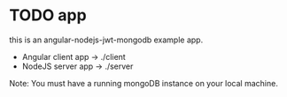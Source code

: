 # TODO app
 this is an angular-nodejs-jwt-mongodb example app.

- Angular client app -> ./client
- NodeJS server app -> ./server

Note: You must have a running mongoDB instance on your local machine.


